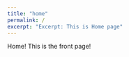 ```yaml
---
title: "home"
permalink: /
excerpt: "Excerpt: This is Home page"
---
```


Home! This is the front page!